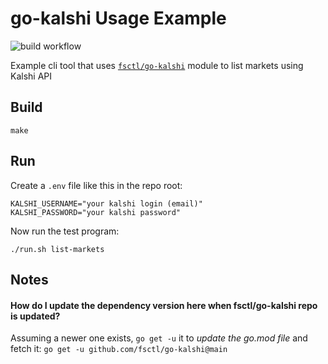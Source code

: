 # go-kalshi Usage Example

![build workflow](https://github.com/fsctl/go-kalshi-usage-example/actions/workflows/makefile.yml/badge.svg)

Example cli tool that uses [`fsctl/go-kalshi`](https://github.com/fsctl/go-kalshi/) module to list markets using Kalshi API

## Build

```
make
```

## Run

Create a `.env` file like this in the repo root:

```
KALSHI_USERNAME="your kalshi login (email)"
KALSHI_PASSWORD="your kalshi password"
```

Now run the test program:

```
./run.sh list-markets
```

## Notes

#### How do I update the dependency version here when fsctl/go-kalshi repo is updated?

Assuming a newer one exists, `go get -u` it to _update the go.mod file_ and fetch it:
    `go get -u github.com/fsctl/go-kalshi@main`

